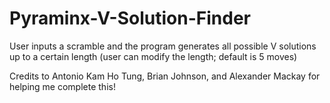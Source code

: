 # Pyraminx-V-Solution-Finder
User inputs a scramble and the program generates all possible V solutions up to a certain length (user can modify the length; default is 5 moves)

Credits to Antonio Kam Ho Tung, Brian Johnson, and Alexander Mackay for helping me complete this!
